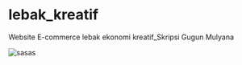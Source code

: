 ﻿# lebak_kreatif
Website E-commerce lebak ekonomi kreatif_Skripsi Gugun Mulyana

![sasas](https://user-images.githubusercontent.com/72129588/190849811-1aeb1463-ae92-4858-8279-8e6bd1d88762.png)
